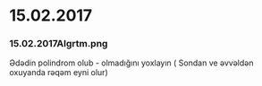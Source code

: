 # 15.02.2017 
<h3>15.02.2017Algrtm.png</h3>
Ədədin polindrom olub - olmadığını yoxlayın ( Sondan ve əvvəldən oxuyanda rəqəm eyni olur)
